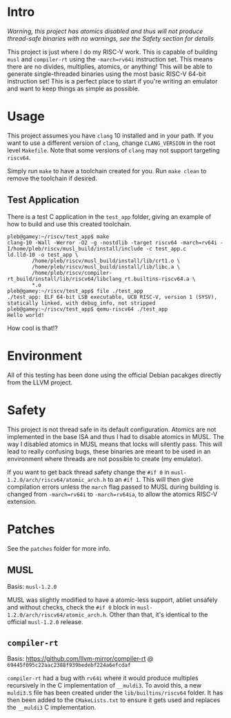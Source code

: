 # Intro

_Warning, this project has atomics disabled and thus will not produce
thread-safe binaries with no warnings, see the Safety section for details_

This project is just where I do my RISC-V work. This is capable of building
`musl` and `compiler-rt` using the `-march=rv64i` instruction set. This means
there are no divides, multiplies, atomics, or anything! This will be able to
generate single-threaded binaries using the most basic RISC-V 64-bit
instruction set! This is a perfect place to start if you're writing an emulator
and want to keep things as simple as possible.

# Usage

This project assumes you have `clang` 10 installed and in your path. If you
want to use a different version of `clang`, change `CLANG_VERSION` in the root
level `Makefile`. Note that some versions of `clang` may not support targeting
`riscv64`.

Simply run `make` to have a toolchain created for you. Run `make clean` to
remove the toolchain if desired.

## Test Application

There is a test C application in the `test_app` folder, giving an example of
how to build and use this created toolchain.

```
pleb@gamey:~/riscv/test_app$ make
clang-10 -Wall -Werror -O2 -g -nostdlib -target riscv64 -march=rv64i -I/home/pleb/riscv/musl_build/install/include -c test_app.c
ld.lld-10 -o test_app \
        /home/pleb/riscv/musl_build/install/lib/crt1.o \
        /home/pleb/riscv/musl_build/install/lib/libc.a \
        /home/pleb/riscv/compiler-rt_build/install/lib/riscv64/libclang_rt.builtins-riscv64.a \
        *.o
pleb@gamey:~/riscv/test_app$ file ./test_app
./test_app: ELF 64-bit LSB executable, UCB RISC-V, version 1 (SYSV), statically linked, with debug_info, not stripped
pleb@gamey:~/riscv/test_app$ qemu-riscv64 ./test_app
Hello world!
```

How cool is that!?

# Environment

All of this testing has been done using the official Debian pacakges directly
from the LLVM project.

# Safety

This project is not thread safe in its default configuration. Atomics are not
implemented in the base ISA and thus I had to disable atomics in MUSL. The way
I disabled atomics in MUSL means that locks will silently pass. This will lead
to really confusing bugs, these binaries are meant to be used in an environment
where threads are not possible to create (my emulator).

If you want to get back thread safety change the `#if 0` in
`musl-1.2.0/arch/riscv64/atomic_arch.h` to an `#if 1`. This will then give
compilation errors unless the `march` flag passed to MUSL during building is
changed from `-march=rv64i` to `-march=rv64ia`, to allow the atomics RISC-V
extension.

# Patches

See the `patches` folder for more info.

## MUSL

Basis: `musl-1.2.0`

MUSL was slightly modified to have a atomic-less support, abliet unsafely and without checks, check the `#if 0` block in `musl-1.2.0/arch/riscv64/atomic_arch.h`. Other than that, it's identical to the official `musl-1.2.0` release.

## `compiler-rt`

Basis: https://github.com/llvm-mirror/compiler-rt @ `69445f095c22aac2388f939bedebf224a6efcdaf`

`compiler-rt` had a bug with `rv64i` where it would produce multiples recursively in the C implementation of `__muldi3`. To avoid this, a new `muldi3.S` file has been created under the `lib/builtins/riscv64` folder. It has then been added to the `CMakeLists.txt` to ensure it gets used and replaces the `__muldi3` C implementation.

